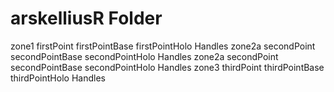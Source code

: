 # arskelliusR Folder

zone1
  firstPoint
  firstPointBase
  firstPointHolo
    Handles
zone2a
  secondPoint
  secondPointBase
  secondPointHolo
    Handles
zone2a
  secondPoint
  secondPointBase
  secondPointHolo
    Handles
zone3
  thirdPoint
  thirdPointBase
  thirdPointHolo 
    Handles
  
